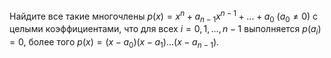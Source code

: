 Найдите все такие многочлены $p(x)=x^n+a_{n-1}x^{n-1}+ \ldots +a_0$ ($a_0\neq 0$) с целыми коэффициентами, что для всех $i=0, 1, \ldots, n-1$ выполняется $p(a_i)=0$, более того $p(x)=(x-a_0)(x-a_1)  \ldots  (x-a_{n-1})$.